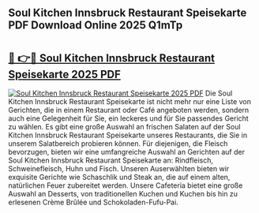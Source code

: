 ## Soul Kitchen Innsbruck Restaurant Speisekarte PDF Download Online 2025 Q1mTp

# <h2><a href="http://gc83av.nevu.top/?p=Soul+Kitchen+Innsbruck+Restaurant+Speisekarte">🔗 👉🔴 Soul Kitchen Innsbruck Restaurant Speisekarte 2025 PDF</a></h2>

[![Soul Kitchen Innsbruck Restaurant Speisekarte 2025 PDF](https://i.imgur.com/dBaPXMq.png)](http://gc83av.nevu.top/?p=Soul+Kitchen+Innsbruck+Restaurant+Speisekarte)
Die Soul Kitchen Innsbruck Restaurant Speisekarte ist nicht mehr nur eine Liste von Gerichten, die in einem Restaurant oder Café angeboten werden, sondern auch eine Gelegenheit für Sie, ein leckeres und für Sie passendes Gericht zu wählen. Es gibt eine große Auswahl an frischen Salaten auf der Soul Kitchen Innsbruck Restaurant Speisekarte unseres Restaurants, die Sie in unserem Salatbereich probieren können. Für diejenigen, die Fleisch bevorzugen, bieten wir eine umfangreiche Auswahl an Gerichten auf der Soul Kitchen Innsbruck Restaurant Speisekarte an: Rindfleisch, Schweinefleisch, Huhn und Fisch. Unseren Auserwählten bieten wir exquisite Gerichte wie Schaschlik und Steak an, die auf einem alten, natürlichen Feuer zubereitet werden. Unsere Cafeteria bietet eine große Auswahl an Desserts, von traditionellen Kuchen und Kuchen bis hin zu erlesenen Crème Brûlée und Schokoladen-Fufu-Pai.
